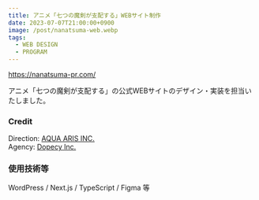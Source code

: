 ```yaml
---
title: アニメ「七つの魔剣が支配する」WEBサイト制作
date: 2023-07-07T21:00:00+0900
image: /post/nanatsuma-web.webp
tags:
  - WEB DESIGN
  - PROGRAM
---
```


https://nanatsuma-pr.com/

アニメ「七つの魔剣が支配する」の公式WEBサイトのデザイン・実装を担当いたしました。

### Credit

Direction: [AQUA ARIS INC.](https://aqua-aris.com/)  
Agency: [Dopecy Inc.](https://dopecy.jp/)

### 使用技術等

WordPress / Next.js / TypeScript / Figma 等
